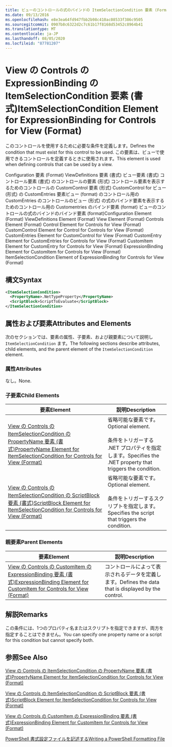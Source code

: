 ```yaml
---
title: ビューのコントロールの式のバインドの ItemSelectionCondition 要素 (Format) |Microsoft Docs
ms.date: 09/13/2016
ms.openlocfilehash: e8e3ea64fd947fbb2b98c410ac08533f386c9505
ms.sourcegitcommit: 0907b8c6322d2c7c61b17f8168d53452c8964b41
ms.translationtype: MT
ms.contentlocale: ja-JP
ms.lasthandoff: 08/05/2020
ms.locfileid: "87781207"
---
```

# <a name="itemselectioncondition-element-for-expressionbinding-for-controls-for-view-format"></a><span data-ttu-id="156f2-102">View の Controls の ExpressionBinding の ItemSelectionCondition 要素 (書式)</span><span class="sxs-lookup"><span data-stu-id="156f2-102">ItemSelectionCondition Element for ExpressionBinding for Controls for View (Format)</span></span>

<span data-ttu-id="156f2-103">このコントロールを使用するために必要な条件を定義します。</span><span class="sxs-lookup"><span data-stu-id="156f2-103">Defines the condition that must exist for this control to be used.</span></span> <span data-ttu-id="156f2-104">この要素は、ビューで使用できるコントロールを定義するときに使用されます。</span><span class="sxs-lookup"><span data-stu-id="156f2-104">This element is used when defining controls that can be used by a view.</span></span>

<span data-ttu-id="156f2-105">Configuration 要素 (Format) ViewDefinitions 要素 (書式) ビュー要素 (書式) コントロール要素 (書式) のコントロールの要素 (形式) コントロール要素を表示するためのコントロールの CustomControl 要素 (形式) CustomControl for ビュー (形式) の CustomEntries 要素ビュー (format) のコントロール用の CustomEntries のコントロールのビュー (形式) の式のバインド要素を表示するためのコントロール用の Customentries のバインド要素 (format) ビューのコントロールの式のバインドのバインド要素 (format)</span><span class="sxs-lookup"><span data-stu-id="156f2-105">Configuration Element (Format) ViewDefinitions Element (Format) View Element (Format) Controls Element (Format) Control Element for Controls for View (Format) CustomControl Element for Control for Controls for View (Format) CustomEntries Element for CustomControl for View (Format) CustomEntry Element for CustomEntries for Controls for View (Format) CustomItem Element for CustomEntry for Controls for View (Format) ExpressionBinding Element for CustomItem for Controls for View (Format) ItemSelectionCondition Element of ExpressionBinding for Controls for View (Format)</span></span>

## <a name="syntax"></a><span data-ttu-id="156f2-106">構文</span><span class="sxs-lookup"><span data-stu-id="156f2-106">Syntax</span></span>

```xml
<ItemSelectionCondition>
  <PropertyName>.NetTypeProperty</PropertyName>
  <ScriptBlock>ScriptToEvaluate</ScriptBlock>
</ItemSelectionCondition>
```

## <a name="attributes-and-elements"></a><span data-ttu-id="156f2-107">属性および要素</span><span class="sxs-lookup"><span data-stu-id="156f2-107">Attributes and Elements</span></span>

<span data-ttu-id="156f2-108">次のセクションでは、要素の属性、子要素、および親要素について説明し `ItemSelectionCondition` ます。</span><span class="sxs-lookup"><span data-stu-id="156f2-108">The following sections describe attributes, child elements, and the parent element of the `ItemSelectionCondition` element.</span></span>

### <a name="attributes"></a><span data-ttu-id="156f2-109">属性</span><span class="sxs-lookup"><span data-stu-id="156f2-109">Attributes</span></span>

<span data-ttu-id="156f2-110">なし。</span><span class="sxs-lookup"><span data-stu-id="156f2-110">None.</span></span>

### <a name="child-elements"></a><span data-ttu-id="156f2-111">子要素</span><span class="sxs-lookup"><span data-stu-id="156f2-111">Child Elements</span></span>

|<span data-ttu-id="156f2-112">要素</span><span class="sxs-lookup"><span data-stu-id="156f2-112">Element</span></span>|<span data-ttu-id="156f2-113">説明</span><span class="sxs-lookup"><span data-stu-id="156f2-113">Description</span></span>|
|-------------|-----------------|
|[<span data-ttu-id="156f2-114">View の Controls の ItemSelectionCondition の PropertyName 要素 (書式)</span><span class="sxs-lookup"><span data-stu-id="156f2-114">PropertyName Element for ItemSelectionCondition for Controls for View (Format)</span></span>](./propertyname-element-for-itemselectioncondition-for-controls-for-view-format.md)|<span data-ttu-id="156f2-115">省略可能な要素です。</span><span class="sxs-lookup"><span data-stu-id="156f2-115">Optional element.</span></span><br /><br /> <span data-ttu-id="156f2-116">条件をトリガーする .NET プロパティを指定します。</span><span class="sxs-lookup"><span data-stu-id="156f2-116">Specifies the .NET property that triggers the condition.</span></span>|
|[<span data-ttu-id="156f2-117">View の Controls の ItemSelectionCondition の ScriptBlock 要素 (書式)</span><span class="sxs-lookup"><span data-stu-id="156f2-117">ScriptBlock Element for ItemSelectionCondition for Controls for View (Format)</span></span>](./scriptblock-element-for-itemselectioncondition-for-controls-for-view-format.md)|<span data-ttu-id="156f2-118">省略可能な要素です。</span><span class="sxs-lookup"><span data-stu-id="156f2-118">Optional element.</span></span><br /><br /> <span data-ttu-id="156f2-119">条件をトリガーするスクリプトを指定します。</span><span class="sxs-lookup"><span data-stu-id="156f2-119">Specifies the script that triggers the condition.</span></span>|

### <a name="parent-elements"></a><span data-ttu-id="156f2-120">親要素</span><span class="sxs-lookup"><span data-stu-id="156f2-120">Parent Elements</span></span>

|<span data-ttu-id="156f2-121">要素</span><span class="sxs-lookup"><span data-stu-id="156f2-121">Element</span></span>|<span data-ttu-id="156f2-122">説明</span><span class="sxs-lookup"><span data-stu-id="156f2-122">Description</span></span>|
|-------------|-----------------|
|[<span data-ttu-id="156f2-123">View の Controls の CustomItem の ExpressionBinding 要素 (書式)</span><span class="sxs-lookup"><span data-stu-id="156f2-123">ExpressionBinding Element for CustomItem for Controls for View (Format)</span></span>](./expressionbinding-element-for-customitem-for-controls-for-view-format.md)|<span data-ttu-id="156f2-124">コントロールによって表示されるデータを定義します。</span><span class="sxs-lookup"><span data-stu-id="156f2-124">Defines the data that is displayed by the control.</span></span>|

## <a name="remarks"></a><span data-ttu-id="156f2-125">解説</span><span class="sxs-lookup"><span data-stu-id="156f2-125">Remarks</span></span>

<span data-ttu-id="156f2-126">この条件には、1つのプロパティ名またはスクリプトを指定できますが、両方を指定することはできません。</span><span class="sxs-lookup"><span data-stu-id="156f2-126">You can specify one property name or a script for this condition but cannot specify both.</span></span>

## <a name="see-also"></a><span data-ttu-id="156f2-127">参照</span><span class="sxs-lookup"><span data-stu-id="156f2-127">See Also</span></span>

[<span data-ttu-id="156f2-128">View の Controls の ItemSelectionCondition の PropertyName 要素 (書式)</span><span class="sxs-lookup"><span data-stu-id="156f2-128">PropertyName Element for ItemSelectionCondition for Controls for View (Format)</span></span>](./propertyname-element-for-itemselectioncondition-for-controls-for-view-format.md)

[<span data-ttu-id="156f2-129">View の Controls の ItemSelectionCondition の ScriptBlock 要素 (書式)</span><span class="sxs-lookup"><span data-stu-id="156f2-129">ScriptBlock Element for ItemSelectionCondition for Controls for View (Format)</span></span>](./scriptblock-element-for-itemselectioncondition-for-controls-for-view-format.md)

[<span data-ttu-id="156f2-130">View の Controls の CustomItem の ExpressionBinding 要素 (書式)</span><span class="sxs-lookup"><span data-stu-id="156f2-130">ExpressionBinding Element for CustomItem for Controls for View (Format)</span></span>](./expressionbinding-element-for-customitem-for-controls-for-view-format.md)

[<span data-ttu-id="156f2-131">PowerShell 書式設定ファイルを記述する</span><span class="sxs-lookup"><span data-stu-id="156f2-131">Writing a PowerShell Formatting File</span></span>](./writing-a-powershell-formatting-file.md)
